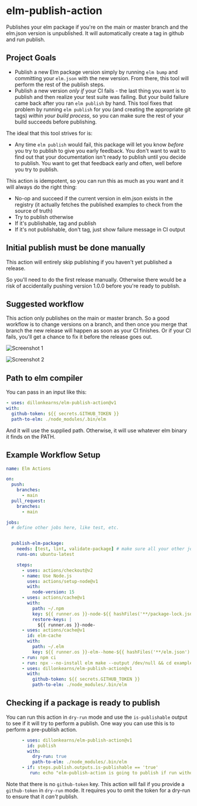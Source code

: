 # elm-publish-action

Publishes your elm package if you're on the main or master branch and
the elm.json version is unpublished. It will automatically
create a tag in github and run publish.

## Project Goals

- Publish a new Elm package version simply by running `elm bump` and committing your `elm.json` with the new version. From there, this tool will perform the rest of the publish steps.
- Publish a new version *only if* your CI fails - the last thing you want is to publish and then realize your test suite was failing. But your build failure came back after you ran `elm publish` by hand. This tool fixes that problem by running `elm publish` for you (and creating the appropriate git tags) *within your build process*, so you can make sure the rest of your build succeeds before publishing.

The ideal that this tool strives for is:

- Any time `elm publish` would fail, this package will let you know *before* you try to publish to give you early feedback. You don't want to wait to find out that your documentation isn't ready to publish until you decide to publish. You want to get that feedback early and often, well before you try to publish.

This action is idempotent, so you can run this as much as you want and it will always do the right thing:
* No-op and succeed if the current version in elm.json exists in the registry (it actually fetches the published examples to check from the source of truth)
* Try to publish otherwise
* If it's publishable, tag and publish
* If it's not publishable, don't tag, just show failure message in CI output


## Initial publish must be done manually

This action will entirely skip publishing if you haven't yet published a release.

So you'll need to do the first release manually. Otherwise there would be a risk of accidentally
pushing version 1.0.0 before you're ready to publish.

## Suggested workflow

This action only publishes on the main or master branch. So a good workflow is to change versions on a branch, and
then once you merge that branch the new release will happen as soon as your CI finishes. Or if your CI fails,
you'll get a chance to fix it before the release goes out.

![Screenshot 1](https://raw.githubusercontent.com/dillonkearns/elm-publish-action/master/screenshots/1.png)

![Screenshot 2](https://raw.githubusercontent.com/dillonkearns/elm-publish-action/master/screenshots/2.png)

## Path to elm compiler

You can pass in an input like this:

```yml
- uses: dillonkearns/elm-publish-action@v1
with:
  github-token: ${{ secrets.GITHUB_TOKEN }}
  path-to-elm: ./node_modules/.bin/elm
```

And it will use the supplied path. Otherwise, it will use whatever elm binary it finds on the PATH.

## Example Workflow Setup


```yml
name: Elm Actions

on:
  push:
    branches:
      - main
  pull_request:
    branches:
      - main

jobs:
  # define other jobs here, like test, etc.


  publish-elm-package:
    needs: [test, lint, validate-package] # make sure all your other jobs succeed before trying to publish
    runs-on: ubuntu-latest

    steps:
      - uses: actions/checkout@v2
      - name: Use Node.js
        uses: actions/setup-node@v1
        with:
          node-version: 15
      - uses: actions/cache@v1
        with:
          path: ~/.npm
          key: ${{ runner.os }}-node-${{ hashFiles('**/package-lock.json') }}
          restore-keys: |
            ${{ runner.os }}-node-
      - uses: actions/cache@v1
        id: elm-cache
        with:
          path: ~/.elm
          key: ${{ runner.os }}-elm--home-${{ hashFiles('**/elm.json') }}
      - run: npm ci
      - run: npx --no-install elm make --output /dev/null && cd examples && npx --no-install elm make src/*.elm --output /dev/null && cd ..
      - uses: dillonkearns/elm-publish-action@v1
        with:
          github-token: ${{ secrets.GITHUB_TOKEN }}
          path-to-elm: ./node_modules/.bin/elm
```

## Checking if a package is ready to publish

You can run this action in `dry-run` mode and use the `is-publishable` output to see if it will try to perform a publish. One way you can use this is to perform a pre-publish action.

```yml
      - uses: dillonkearns/elm-publish-action@v1
        id: publish
        with:
          dry-run: true
          path-to-elm: ./node_modules/.bin/elm
      - if: steps.publish.outputs.is-publishable == 'true'
         run: echo "elm-publish-action is going to publish if run without dry-run=true"
```

Note that there is no `github-token` key. This action will fail if you provide a `github-token` in `dry-run` mode. It requires you to omit the token for a dry-run to ensure that it *can't* publish.
